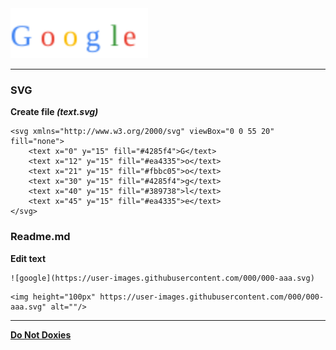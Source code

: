 <img height="80px" src="https://raw.githubusercontent.com/ZazerConer/dnd/main/file/text/dnd.svg" alt=""/>

<hr>

### SVG <text>

**Create file _(text.svg)_**

```rubi
<svg xmlns="http://www.w3.org/2000/svg" viewBox="0 0 55 20" fill="none">
    <text x="0" y="15" fill="#4285f4">G</text>
    <text x="12" y="15" fill="#ea4335">o</text>
    <text x="21" y="15" fill="#fbbc05">o</text>
    <text x="30" y="15" fill="#4285f4">g</text>
    <text x="40" y="15" fill="#389738">l</text>
    <text x="45" y="15" fill="#ea4335">e</text>
</svg>
```

### Readme.md

**Edit text**

```
![google](https://user-images.githubusercontent.com/000/000-aaa.svg)
```

```rubi
<img height="100px" https://user-images.githubusercontent.com/000/000-aaa.svg" alt=""/>
```

<hr>

**[Do Not Doxies](http://)**
